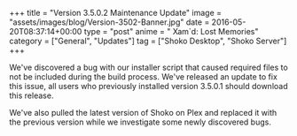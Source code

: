 +++
title = "Version 3.5.0.2 Maintenance Update"
image = "assets/images/blog/Version-3502-Banner.jpg"
date = 2016-05-20T08:37:14+00:00
type = "post"
anime = " Xam`d: Lost Memories"
category = ["General", "Updates"]
tag = ["Shoko Desktop", "Shoko Server"]
+++

We've discovered a bug with our installer script that caused required files to not be included during the build process. We've released an update to fix this issue, all users who previously installed version 3.5.0.1 should download this release. 

We've also pulled the latest version of Shoko on Plex and replaced it with the previous version while we investigate some newly discovered bugs. 
